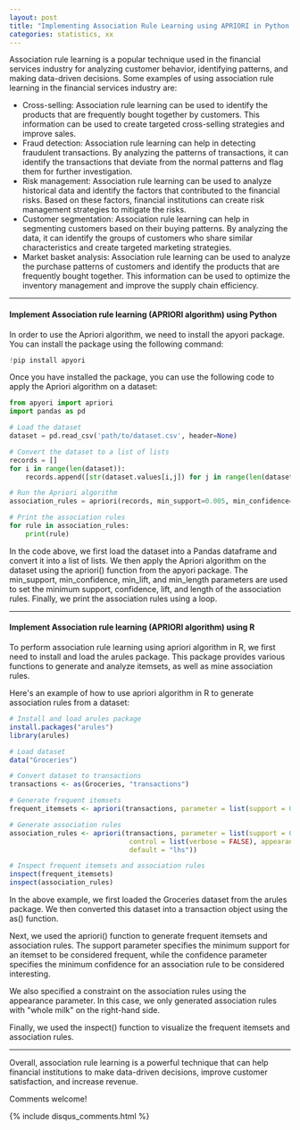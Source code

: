 ```yaml
---
layout: post
title: "Implementing Association Rule Learning using APRIORI in Python and R"
categories: statistics, xx
---
```

Association rule learning is a popular technique used in the financial services industry for analyzing customer behavior, identifying patterns, and making data-driven decisions. Some examples of using association rule learning in the financial services industry are:
- Cross-selling: Association rule learning can be used to identify the products that are frequently bought together by customers. This information can be used to create targeted cross-selling strategies and improve sales.
- Fraud detection: Association rule learning can help in detecting fraudulent transactions. By analyzing the patterns of transactions, it can identify the transactions that deviate from the normal patterns and flag them for further investigation.
- Risk management: Association rule learning can be used to analyze historical data and identify the factors that contributed to the financial risks. Based on these factors, financial institutions can create risk management strategies to mitigate the risks.
- Customer segmentation: Association rule learning can help in segmenting customers based on their buying patterns. By analyzing the data, it can identify the groups of customers who share similar characteristics and create targeted marketing strategies.
- Market basket analysis: Association rule learning can be used to analyze the purchase patterns of customers and identify the products that are frequently bought together. This information can be used to optimize the inventory management and improve the supply chain efficiency.

---

#### Implement Association rule learning (APRIORI algorithm) using Python
In order to use the Apriori algorithm, we need to install the apyori package. You can install the package using the following command:
```python
!pip install apyori
```

Once you have installed the package, you can use the following code to apply the Apriori algorithm on a dataset:
```python
from apyori import apriori
import pandas as pd

# Load the dataset
dataset = pd.read_csv('path/to/dataset.csv', header=None)

# Convert the dataset to a list of lists
records = []
for i in range(len(dataset)):
    records.append([str(dataset.values[i,j]) for j in range(len(dataset.columns))])

# Run the Apriori algorithm
association_rules = apriori(records, min_support=0.005, min_confidence=0.2, min_lift=3, min_length=2)

# Print the association rules
for rule in association_rules:
    print(rule)
```

In the code above, we first load the dataset into a Pandas dataframe and convert it into a list of lists. We then apply the Apriori algorithm on the dataset using the apriori() function from the apyori package. The min_support, min_confidence, min_lift, and min_length parameters are used to set the minimum support, confidence, lift, and length of the association rules. Finally, we print the association rules using a loop.

---

#### Implement Association rule learning (APRIORI algorithm) using R
To perform association rule learning using apriori algorithm in R, we first need to install and load the arules package. This package provides various functions to generate and analyze itemsets, as well as mine association rules.

Here's an example of how to use apriori algorithm in R to generate association rules from a dataset:
```R
# Install and load arules package
install.packages("arules")
library(arules)

# Load dataset
data("Groceries")

# Convert dataset to transactions
transactions <- as(Groceries, "transactions")

# Generate frequent itemsets
frequent_itemsets <- apriori(transactions, parameter = list(support = 0.005, confidence = 0.5))

# Generate association rules
association_rules <- apriori(transactions, parameter = list(support = 0.005, confidence = 0.5), 
                              control = list(verbose = FALSE), appearance = list(rhs = c("whole milk"), 
                              default = "lhs"))

# Inspect frequent itemsets and association rules
inspect(frequent_itemsets)
inspect(association_rules)
```

In the above example, we first loaded the Groceries dataset from the arules package. We then converted this dataset into a transaction object using the as() function.

Next, we used the apriori() function to generate frequent itemsets and association rules. The support parameter specifies the minimum support for an itemset to be considered frequent, while the confidence parameter specifies the minimum confidence for an association rule to be considered interesting.

We also specified a constraint on the association rules using the appearance parameter. In this case, we only generated association rules with "whole milk" on the right-hand side.

Finally, we used the inspect() function to visualize the frequent itemsets and association rules.

---

Overall, association rule learning is a powerful technique that can help financial institutions to make data-driven decisions, improve customer satisfaction, and increase revenue.


Comments welcome!

{% include disqus_comments.html %}
